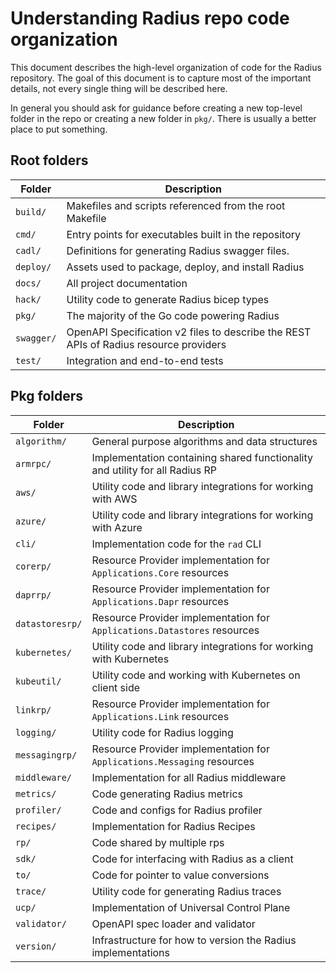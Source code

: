 # Understanding Radius repo code organization

This document describes the high-level organization of code for the Radius repository. The goal of this document is to capture most of the important details, not every single thing will be described here.

In general you should ask for guidance before creating a new top-level folder in the repo or creating a new folder in `pkg/`. There is usually a better place to put something.

## Root folders

| Folder     | Description                                                                           |
| ---------- | --------------------------------------------------------------------------------------|
| `build/`   | Makefiles and scripts referenced from the root Makefile                               |
| `cmd/`     | Entry points for executables built in the repository                                  |
| `cadl/`    | Definitions for generating Radius swagger files.                                      |
| `deploy/`  | Assets used to package, deploy, and install Radius                                    |
| `docs/`    | All project documentation                                                             |
| `hack/`    | Utility code to generate Radius bicep types                                           | 
| `pkg/`     | The majority of the Go code powering Radius                                           |
| `swagger/` | OpenAPI Specification v2 files to describe the REST APIs of Radius resource providers |
| `test/`    | Integration and end-to-end tests                                                      |


## Pkg folders

| Folder            | Description                                                                             |
| ----------------- | --------------------------------------------------------------------------------------- |
| `algorithm/`      | General purpose algorithms and data structures                                          |
| `armrpc/`         | Implementation containing shared functionality and utility for all Radius RP            |
| `aws/`            | Utility code and library integrations for working with AWS                              |
| `azure/`          | Utility code and library integrations for working with Azure                            |
| `cli/`            | Implementation code for the `rad` CLI                                                   |
| `corerp/`         | Resource Provider implementation for `Applications.Core` resources                      |
| `daprrp/`         | Resource Provider implementation for `Applications.Dapr` resources                      |
| `datastoresrp/`   | Resource Provider implementation for `Applications.Datastores` resources                |
| `kubernetes/`     | Utility code and library integrations for working with Kubernetes                       |
| `kubeutil/`       | Utility code and working with Kubernetes on client side                                 |
| `linkrp/`         | Resource Provider implementation for `Applications.Link` resources                      |
| `logging/`        | Utility code for Radius logging                                                         |
| `messagingrp/`    | Resource Provider implementation for `Applications.Messaging` resources                 |
| `middleware/`     | Implementation for all Radius middleware                                                |
| `metrics/`        | Code generating Radius metrics                                                          |
| `profiler/`       | Code and configs for Radius profiler                                                    |
| `recipes/`        | Implementation for Radius Recipes                                                       |
| `rp/`             | Code shared by multiple rps                                                             |
| `sdk/`            | Code for interfacing with Radius as a client                                            |
| `to/`             | Code for pointer to value conversions                                                   |
| `trace/`          | Utility code for generating Radius traces                                               |
| `ucp/`            | Implementation of Universal Control Plane                                               |
| `validator/`      | OpenAPI spec loader and validator                                                       |
| `version/`        | Infrastructure for how to version the Radius implementations                            |